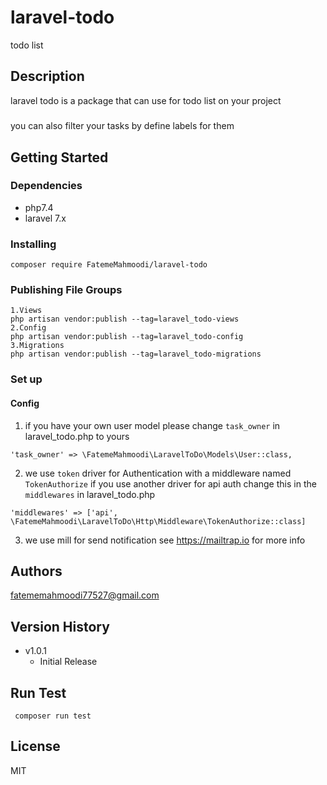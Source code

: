 # laravel-todo

todo list 

## Description

laravel todo is a package that can use for todo list on your project
#####
you can also filter your tasks by define labels for them 

 

## Getting Started

### Dependencies

- php7.4
- laravel 7.x

### Installing
```
composer require FatemeMahmoodi/laravel-todo
```

### Publishing File Groups
```
1.Views
php artisan vendor:publish --tag=laravel_todo-views
2.Config
php artisan vendor:publish --tag=laravel_todo-config
3.Migrations
php artisan vendor:publish --tag=laravel_todo-migrations
```

### Set up
#### Config
1. if you have your own user model please change `task_owner` in laravel_todo.php to yours
```
'task_owner' => \FatemeMahmoodi\LaravelToDo\Models\User::class,

```
2. we use `token` driver for Authentication with a middleware named `TokenAuthorize` if you use another driver for api auth  change this in  the  `middlewares`  in laravel_todo.php
``` 
'middlewares' => ['api', \FatemeMahmoodi\LaravelToDo\Http\Middleware\TokenAuthorize::class]

```
3. we use mill for send notification see https://mailtrap.io for more info

## Authors
 fatememahmoodi77527@gmail.com

## Version History
* v1.0.1
    * Initial Release

 ## Run Test
```
 composer run test
```

## License
MIT
